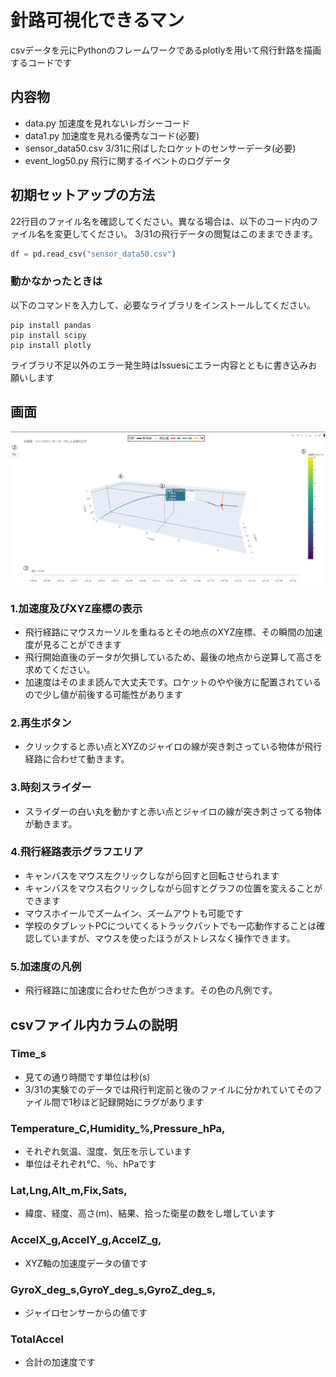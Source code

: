 # 針路可視化できるマン

csvデータを元にPythonのフレームワークであるplotlyを用いて飛行針路を描画するコードです

## 内容物

- data.py 加速度を見れないレガシーコード
- data1.py 加速度を見れる優秀なコード(必要)
- sensor_data50.csv 3/31に飛ばしたロケットのセンサーデータ(必要)
- event_log50.py 飛行に関するイベントのログデータ

## 初期セットアップの方法

22行目のファイル名を確認してください。異なる場合は、以下のコード内のファイル名を変更してください。
3/31の飛行データの閲覧はこのままできます。

```python
df = pd.read_csv("sensor_data50.csv")
```

### 動かなかったときは

以下のコマンドを入力して、必要なライブラリをインストールしてください。

```shell
pip install pandas
pip install scipy
pip install plotly
```

ライブラリ不足以外のエラー発生時はIssuesにエラー内容とともに書き込みお願いします


## 画面
![実行画面](gamen.png)

### 1.加速度及びXYZ座標の表示

- 飛行経路にマウスカーソルを重ねるとその地点のXYZ座標、その瞬間の加速度が見ることができます
- 飛行開始直後のデータが欠損しているため、最後の地点から逆算して高さを求めてください。
- 加速度はそのまま読んで大丈夫です。ロケットのやや後方に配置されているので少し値が前後する可能性があります

### 2.再生ボタン

- クリックすると赤い点とXYZのジャイロの線が突き刺さっている物体が飛行経路に合わせて動きます。

### 3.時刻スライダー

- スライダーの白い丸を動かすと赤い点とジャイロの線が突き刺さってる物体が動きます。

### 4.飛行経路表示グラフエリア

- キャンバスをマウス左クリックしながら回すと回転させられます
- キャンバスをマウス右クリックしながら回すとグラフの位置を変えることができます
- マウスホイールでズームイン、ズームアウトも可能です
- 学校のタブレットPCについてくるトラックパットでも一応動作することは確認していますが、マウスを使ったほうがストレスなく操作できます。

### 5.加速度の凡例

- 飛行経路に加速度に合わせた色がつきます。その色の凡例です。

## csvファイル内カラムの説明

### Time_s

- 見ての通り時間です単位は秒(s)
- 3/31の実験でのデータでは飛行判定前と後のファイルに分かれていてそのファイル間で1秒ほど記録開始にラグがあります

### Temperature_C,Humidity_%,Pressure_hPa,

- それぞれ気温、湿度、気圧を示しています
- 単位はそれぞれ℃、％、hPaです

### Lat,Lng,Alt_m,Fix,Sats,

- 緯度、経度、高さ(m)、結果、拾った衛星の数をし増しています

### AccelX_g,AccelY_g,AccelZ_g,

- XYZ軸の加速度データの値です

### GyroX_deg_s,GyroY_deg_s,GyroZ_deg_s,

- ジャイロセンサーからの値です

### TotalAccel

- 合計の加速度です